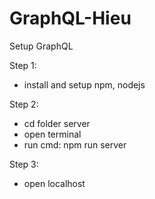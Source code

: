 # GraphQL-Hieu
Setup GraphQL

Step 1: 
- install and setup npm, nodejs 

Step 2:
- cd folder server
- open terminal 
- run cmd: npm run server

Step 3: 
- open localhost 
